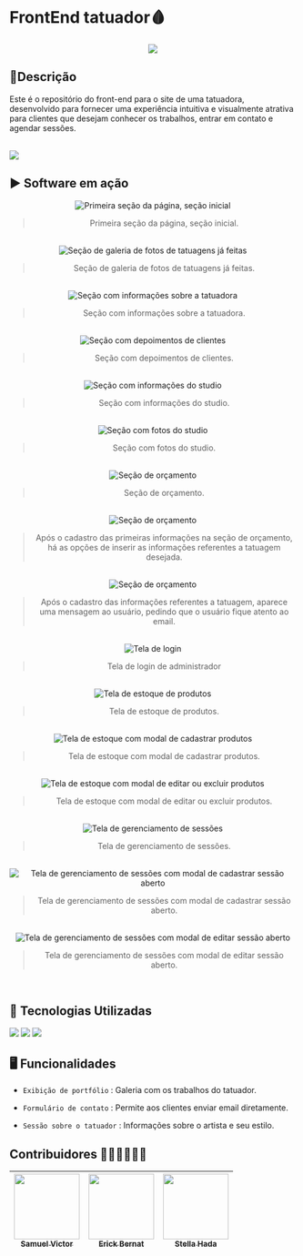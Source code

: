 # FrontEnd tatuador🩸
<p align='center'>
    <img src="https://img.shields.io/badge/STATUS-FINALIZADO-blue">
</p>


<h2>📝Descrição</h2>
<p>Este é o repositório do front-end para o site de uma tatuadora, desenvolvido para fornecer uma experiência intuitiva e visualmente atrativa para clientes que desejam conhecer os trabalhos, entrar em contato e agendar sessões.</p><br>

<img src="https://github.com/user-attachments/assets/20b2cac2-a2b0-4a64-b9ec-30bc7d2f6816"/>

<h2>▶️ Software em ação</h2>
<div align='center'>
    <img src="https://github.com/user-attachments/assets/f9b557cb-5a39-46ee-9f63-bca935fa8396" alt="Primeira seção da página, seção inicial"/><br>
    <div>

>    Primeira seção da página, seção inicial.<br>

   </div>
   <br>
</div>

<div align='center'>
    <img src="https://github.com/user-attachments/assets/98818c04-3eb7-4531-bd6c-31276b9697f5" alt="Seção de galeria de fotos de tatuagens já feitas"><br>
    <div>

>    Seção de galeria de fotos de tatuagens já feitas.

   </div>
   <br>
</div>

<div align='center'>
    <img src="https://github.com/user-attachments/assets/f92c32a5-100e-4741-92a0-6bfdab7e1754" alt="Seção com informações sobre a tatuadora"><br>
    <div>

>    Seção com informações sobre a tatuadora.

   </div>
   <br>
</div>

<div align='center'>
    <img src="https://github.com/user-attachments/assets/fe2deb89-ea4e-4dc6-bf17-dc6ae153d779" alt="Seção com depoimentos de clientes"><br>
   <div>

>    Seção com depoimentos de clientes.

   </div>
   <br>
</div>

<div align='center'>
    <img src="https://github.com/user-attachments/assets/3620761f-a2b0-4cf3-8a7e-20a67c2e64e6" alt="Seção com informações do studio"><br>
    <div>
    
>    Seção com informações do studio.

   </div>
   <br>
</div>

<div align='center'>
    <img src="https://github.com/user-attachments/assets/d48f18c1-d4cf-479a-9ec8-c1397dad0e19" alt="Seção com fotos do studio"><br>
    <div>

>    Seção com fotos do studio.
   
   </div>
   <br>
</div>

<div align='center'>
    <img src="https://github.com/user-attachments/assets/a5fa55d6-daa2-49bb-ae96-fc7089eedc3f" alt="Seção de orçamento"><br>
    <div>

>    Seção de orçamento.

   </div>
   <br>
</div>

<div align='center'>
    <img src="https://github.com/user-attachments/assets/d8d5ef43-755b-4234-afa7-598166c23372" alt="Seção de orçamento"><br>
   <div>

>    Após o cadastro das primeiras informações na seção de orçamento, há as opções de inserir as informações referentes a tatuagem desejada.

   </div>
   <br>
</div>


<div align='center'>
    <img src="https://github.com/user-attachments/assets/ef81feb2-b725-42e2-9925-d3ca3897c287" alt="Seção de orçamento"><br>
  <div>
    
>    Após o cadastro das informações referentes a tatuagem, aparece uma mensagem ao usuário, pedindo que o usuário fique atento ao email.

  </div>
    <br>
</div>

<div align='center'>
    <img src="https://github.com/user-attachments/assets/40a803df-996b-4f01-bf7a-b153853a03c9" alt="Tela de login"><br>
  <div>

>    Tela de login de administrador

  </div>
    <br>
</div>

<div align='center'>
    <img src="https://github.com/user-attachments/assets/0e6282c5-ad8f-441b-a844-e91cd552cddc" alt="Tela de estoque de produtos "><br>
  <div>

>   Tela de estoque de produtos. 

  </div>
    <br>
</div>

<div align='center'>
    <img src="https://github.com/user-attachments/assets/1e8b93f8-d4bd-4ff7-9c5c-bb6bb8efd771" alt="Tela de estoque com modal de cadastrar produtos"><br>
  <div>

>   Tela de estoque com modal de cadastrar produtos. 

  </div>
    <br>
</div>

<div align='center'>
    <img src="https://github.com/user-attachments/assets/dc4f2926-f1ce-4eea-9a78-4f87afb52cec" alt="Tela de estoque com modal de editar ou excluir produtos"><br>
  <div>

>   Tela de estoque com modal de editar ou excluir produtos. 

  </div>
    <br>
</div>

<div align='center'>
    <img src="https://github.com/user-attachments/assets/46a29c30-eec1-4732-a6b0-11bc6b208bab" alt="Tela de gerenciamento de sessões"><br>
  <div>

>   Tela de gerenciamento de sessões. 

  </div>
    <br>
</div>

<div align='center'>
    <img src="https://github.com/user-attachments/assets/a275938c-ba08-4a06-8542-342cae167d11" alt="Tela de gerenciamento de sessões com modal de cadastrar sessão aberto"><br>
  <div>

>   Tela de gerenciamento de sessões com modal de cadastrar sessão aberto. 

  </div>
    <br>
</div>

<div align='center'>
    <img src="https://github.com/user-attachments/assets/39bb3133-2126-4c20-8b25-b027590322d7" alt="Tela de gerenciamento de sessões com modal de editar sessão aberto"><br>
  <div>

>   Tela de gerenciamento de sessões com modal de editar sessão aberto. 

  </div>
    <br>
</div>

## 🎨 Tecnologias Utilizadas
<p align="left">
  <img src="https://img.shields.io/badge/HTML-white?style=for-the-badge&logo=html5&logoColor=white&color=blue">
  <img src="https://img.shields.io/badge/SCSS-white?style=for-the-badge&logo=sass&logoColor=blue">
  <img src="https://img.shields.io/badge/REACT-white?style=for-the-badge&logo=react&logoColor=white&color=black">
</p>

## 🖥️ Funcionalidades
- `Exibição de portfólio` : Galeria com os trabalhos do tatuador.

- `Formulário de contato` : Permite aos clientes enviar email diretamente.

- `Sessão sobre o tatuador` : Informações sobre o artista e seu estilo.


## Contribuidores 🧑‍💻👩‍💻🧑‍💻
| [<img src="https://avatars.githubusercontent.com/u/95144250?s=400&u=149cf20f52f4c096721d16967b22655f18e5c7f5&v=4" width=115><br><sub>Samuel Victor</sub>](https://github.com/Samuel-045) | [<img src="https://avatars.githubusercontent.com/u/138524660?v=4" width=115><br><sub>Erick Bernat</sub>](https://github.com/ErickBernat) | [<img src="https://avatars.githubusercontent.com/u/91349698?v=4" width=115><br><sub>Stella Hada</sub>](https://github.com/stellahada) | 
| :---: | :---: | :---: |
